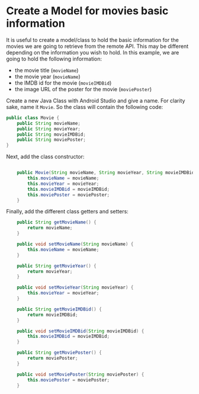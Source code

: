 # Create a Model for movies basic information
It is useful to create a model/class to hold the basic information for the movies we are going to retrieve 
from the remote API. This may be different depending on the information you wish to hold. In this example,
we are going to hold the following information:

* the movie title (`movieName`)
* the movie year (`movieName`)
* the IMDB id for the movie (`movieIMDBid`)
* the image URL of the poster for the movie (`moviePoster`)

Create a new Java Class with Android Studio and give a name. For clarity sake, name it `Movie`. So the class 
will contain the following code:

```java
public class Movie {
    public String movieName;
    public String movieYear;
    public String movieIMDBid;
    public String moviePoster;
}
```

Next, add the class constructor:

```java

    public Movie(String movieName, String movieYear, String movieIMDBid, String moviePoster) {
        this.movieName = movieName;
        this.movieYear = movieYear;
        this.movieIMDBid = movieIMDBid;
        this.moviePoster = moviePoster;
    }

```

Finally, add the different class getters and setters:

```java
    public String getMovieName() {
        return movieName;
    }

    public void setMovieName(String movieName) {
        this.movieName = movieName;
    }

    public String getMovieYear() {
        return movieYear;
    }

    public void setMovieYear(String movieYear) {
        this.movieYear = movieYear;
    }

    public String getMovieIMDBid() {
        return movieIMDBid;
    }

    public void setMovieIMDBid(String movieIMDBid) {
        this.movieIMDBid = movieIMDBid;
    }

    public String getMoviePoster() {
        return moviePoster;
    }

    public void setMoviePoster(String moviePoster) {
        this.moviePoster = moviePoster;
    }
```